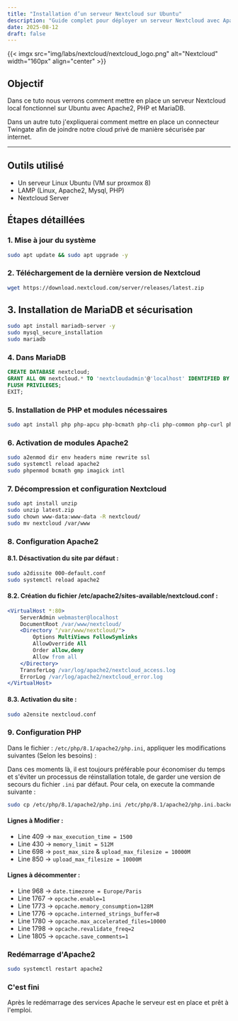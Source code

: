 ```yaml
---
title: "Installation d’un serveur Nextcloud sur Ubuntu"
description: "Guide complet pour déployer un serveur Nextcloud avec Apache, PHP et MariaDB sur Ubuntu."
date: 2025-08-12
draft: false
---
```

{{< imgx src="img/labs/nextcloud/nextcloud_logo.png" alt="Nextcloud" width="160px" align="center" >}}
## Objectif
Dans ce tuto nous verrons comment mettre en place un serveur Nextcloud local fonctionnel sur Ubuntu avec Apache2, PHP et MariaDB. 

Dans un autre tuto j'expliquerai comment mettre en place un connecteur Twingate afin de joindre notre cloud privé de manière sécurisée par internet.

---
## Outils utilisé
- Un serveur Linux Ubuntu (VM sur proxmox 8)
- LAMP (Linux, Apache2, Mysql, PHP)
- Nextcloud Server 

## Étapes détaillées

### 1. Mise à jour du système 
```bash
sudo apt update && sudo apt upgrade -y
```
### 2. Téléchargement de la dernière version de Nextcloud
```bash
wget https://download.nextcloud.com/server/releases/latest.zip
```
## 3. Installation de MariaDB et sécurisation
```bash
sudo apt install mariadb-server -y
sudo mysql_secure_installation
sudo mariadb
```
### 4. Dans MariaDB 
```sql
CREATE DATABASE nextcloud;
GRANT ALL ON nextcloud.* TO 'nextcloudadmin'@'localhost' IDENTIFIED BY 'STRONG_PASSWD!';
FLUSH PRIVILEGES;
EXIT;
```
### 5. Installation de PHP et modules nécessaires
```bash 
sudo apt install php php-apcu php-bcmath php-cli php-common php-curl php-gd php-gmp php-imagick php-intl php-mbstring php-mysql php-zip php-xml -y
```
### 6. Activation de modules Apache2
```bash 
sudo a2enmod dir env headers mime rewrite ssl
sudo systemctl reload apache2
sudo phpenmod bcmath gmp imagick intl
```
### 7. Décompression et configuration Nextcloud
```bash
sudo apt install unzip
sudo unzip latest.zip
sudo chown www-data:www-data -R nextcloud/
sudo mv nextcloud /var/www
```
### 8. Configuration Apache2
#### 8.1. Désactivation du site par défaut :
```bash
sudo a2dissite 000-default.conf
sudo systemctl reload apache2
```
#### 8.2. Création du fichier /etc/apache2/sites-available/nextcloud.conf :
```apache
<VirtualHost *:80>
    ServerAdmin webmaster@localhost
    DocumentRoot /var/www/nextcloud/
    <Directory "/var/www/nextcloud/">
        Options MultiViews FollowSymlinks
        AllowOverride All
        Order allow,deny
        Allow from all
    </Directory>
    TransferLog /var/log/apache2/nextcloud_access.log
    ErrorLog /var/log/apache2/nextcloud_error.log
</VirtualHost>
```
#### 8.3. Activation du site :
```bash 
sudo a2ensite nextcloud.conf
```
### 9. Configuration PHP
Dans le fichier : `/etc/php/8.1/apache2/php.ini`, appliquer les modifications suivantes (Selon les besoins) :

Dans ces moments là, il est toujours préférable pour économiser du temps et s'éviter un processus de réinstallation totale, de garder une version de secours du fichier `.ini` par défaut. Pour cela, on execute la commande suivante : 
```bash
sudo cp /etc/php/8.1/apache2/php.ini /etc/php/8.1/apache2/php.ini.backedup
```

#### Lignes à Modifier : 
- Line 409 → `max_execution_time = 1500`
- Line 430 → `memory_limit = 512M`
- Line 698 → `post_max_size` & `upload_max_filesize = 10000M`
- Line 850 → `upload_max_filesize = 10000M`
#### Lignes à décommenter : 
- Line 968 → `date.timezone = Europe/Paris`
- Line 1767 → `opcache.enable=1`
- Line 1773 → `opcache.memory_consumption=128M`
- Line 1776 → `opcache.interned_strings_buffer=8`
- Line 1780 → `opcache.max_accelerated_files=10000`
- Line 1798 → `opcache.revalidate_freq=2`
- Line 1805 → `opcache.save_comments=1`

### Redémarrage d'Apache2
```bash
sudo systemctl restart apache2
```
### C'est fini
Après le redémarrage des services Apache le serveur est en place et prêt à l'emploi. 